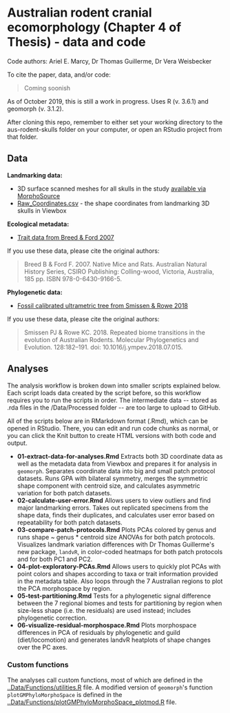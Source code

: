 # Australian rodent cranial ecomorphology (Chapter 4 of Thesis) - data and code
Code authors: Ariel E. Marcy, Dr Thomas Guillerme, Dr Vera Weisbecker

To cite the paper, data, and/or code:
> Coming soonish

As of October 2019, this is still a work in progress. Uses R (v. 3.6.1) and geomorph (v. 3.1.2).

After cloning this repo, remember to either set your working directory to the aus-rodent-skulls folder on your computer, or open an RStudio project from that folder.

## Data
**Landmarking data:**
* 3D surface scanned meshes for all skulls in the study [available via MorphoSource](https://www.morphosource.org/MyProjects/Dashboard/dashboard/select_project_id/561)
* [Raw_Coordinates.csv](Data/Raw/Raw_Coord_Data.csv) - the shape coordinates from landmarking 3D  skulls in Viewbox 

**Ecological metadata:**
* [Trait data from Breed & Ford 2007](/Data/Processed/in_ex_traits.csv)

If you use these data, please cite the original authors:
> Breed B & Ford F. 2007. Native Mice and Rats. Australian Natural History Series, CSIRO Publishing: Colling-wood, Victoria, Australia, 185 pp. ISBN 978-0-6430-9166-5.

**Phylogenetic data:**
* [Fossil calibrated ultrametric tree from Smissen & Rowe 2018](/Data/Processed/Smissen-Rowe-2018-concat.tre)

If you use these data, please cite the original authors:
> Smissen PJ & Rowe KC. 2018. Repeated biome transitions in the evolution of Australian Rodents. Molecular Phylogenetics and Evolution. 128:182–191. doi: 10.1016/j.ympev.2018.07.015.
    
## Analyses
The analysis workflow is broken down into smaller scripts explained below. Each script loads data created by the script before, so this workflow requires you to run the scripts in order. The intermediate data -- stored as .rda files in the /Data/Processed folder -- are too large to upload to GitHub. 

All of the scripts below are in RMarkdown format (.Rmd), which can be opened in RStudio. There, you can edit and run code chunks as normal, or you can click the Knit button to create HTML versions with both code and output.

* **01-extract-data-for-analyses.Rmd** Extracts both 3D coordinate data as well as the metadata data from Viewbox and prepares it for analysis in `geomorph`. Separates coordinate data into big and small patch protocol datasets. Runs GPA with bilateral symmetry, merges the symmetric shape component with centroid size, and calculates asymmetric variation for both patch datasets.
* **02-calculate-user-error.Rmd** Allows users to view outliers and find major landmarking errors. Takes out replicated specimens from the shape data, finds their duplicates, and calculates user error based on repeatability for both patch datasets. 
* **03-compare-patch-protocols.Rmd** Plots PCAs colored by genus and runs shape ~ genus * centroid size ANOVAs for both patch protocols. Visualizes landmark variation differences with Dr Thomas Guillerme's new package, `landvR`, in color-coded heatmaps for both patch protocols and for both PC1 and PC2. 
* **04-plot-exploratory-PCAs.Rmd** Allows users to quickly plot PCAs with point colors and shapes according to taxa or trait information provided in the metadata table. Also loops through the 7 Australian regions to plot the PCA morphospace by region.
* **05-test-partitioning.Rmd** Tests for a phylogenetic signal difference between the 7 regional biomes and tests for partitioning by region when size-less shape (i.e. the residuals) are used instead; includes phylogenetic correction. 
* **06-visualize-residual-morphospace.Rmd** Plots morphospace differences in PCA of residuals by phylogenetic and guild (diet/locomotion) and generates landvR heatplots of shape changes over the PC axes.

### Custom functions
The analyses call custom functions, most of which are defined in the [..Data/Functions/utilities.R](/Data/Functions/utilities.R) file. A modified version of `geomorph`'s function `plotGMPhyloMorphoSpace` is defined in the [..Data/Functions/plotGMPhyloMorphoSpace_plotmod.R](/Data/Functions/plotGMPhyloMorphoSpace_plotmod.R) file.
